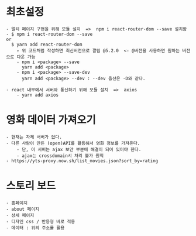# 최초설정

    - 멀티 페이지 구현을 위해 모듈 설치  =>  npm i react-router-dom --save 설치함
    - $ npm i react-router-dom --save
    or
      $ yarn add react-router-dom
        ↑ 위 코드처럼 작성하면 최신버전으로 깔림 @5.2.0  <- @버전을 사용하면 원하는 버전으로 다운 가능
        - npm i <package> --save
          yarn add <package>
        - npm i <package> --save-dev
          yarn add <package> --dev : --dev 옵션은 -D와 같다.

    - react 내부에서 서버와 통신하기 위해 모듈 설치  =>  axios
        - yarn add axios

# 영화 데이터 가져오기

    - 현재는 자체 서버가 없다.
    - 다른 사람이 만든 (open)API를 활용해서 영화 정보를 가져온다.
        - 단, 이 서버는 ajax 보안 부분에 해결이 되어 있어야 한다.
        - ajax는 crossdomain시 처리 불가 원칙
    - https://yts-proxy.now.sh/list_movies.json?sort_by=rating

# 스토리 보드

    - 홈페이지
    - about 페이지
    - 상세 페이지
    - 디자인 css / 반응형 바로 적용
    - 데이터 : 위의 주소를 활용
